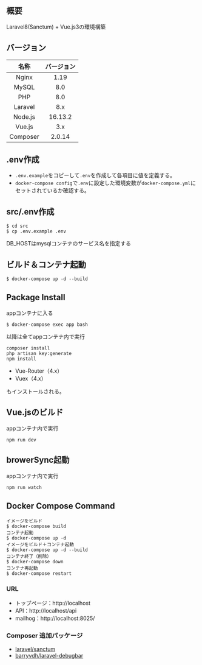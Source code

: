 ## 概要
Laravel8(Sanctum) + Vue.js3の環境構築

## バージョン

|名称|バージョン|
|:--:|:--:|
|Nginx|1.19|
|MySQL|8.0|
|PHP|8.0|
|Laravel|8.x|
|Node.js|16.13.2|
|Vue.js|3.x|
|Composer|2.0.14|

## .env作成
- `.env.example`をコピーして`.env`を作成して各項目に値を定義する。
- `docker-compose config`で`.env`に設定した環境変数が`docker-compose.yml`にセットされているか確認する。

## src/.env作成

```
$ cd src
$ cp .env.example .env
```
DB_HOSTはmysqlコンテナのサービス名を指定する

## ビルド＆コンテナ起動

```
$ docker-compose up -d --build
```

## Package Install

appコンテナに入る

```
$ docker-compose exec app bash
```

以降は全てappコンテナ内で実行

```
composer install
php artisan key:generate
npm install
```

- Vue-Router（4.x）
- Vuex（4.x）

もインストールされる。


## Vue.jsのビルド

appコンテナ内で実行

```
npm run dev
```


## browerSync起動

appコンテナ内で実行

```
npm run watch
```

## Docker Compose Command

```
イメージをビルド
$ docker-compose build
コンテナ起動
$ docker-compose up -d
イメージをビルド＋コンテナ起動
$ docker-compose up -d --build
コンテナ終了（削除）
$ docker-compose down
コンテナ再起動
$ docker-compose restart
```

### URL

- トップページ：http://localhost
- API：http://localhost/api
- mailhog：http://localhost:8025/

### Composer 追加パッケージ

- [laravel/sanctum](https://github.com/laravel/sanctum)
- [barryvdh/laravel-debugbar](https://github.com/barryvdh/laravel-debugbar)
